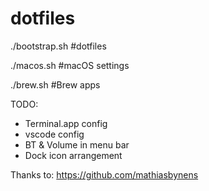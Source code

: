 # dotfiles

./bootstrap.sh #dotfiles

./macos.sh #macOS settings

./brew.sh #Brew apps

TODO:
- Terminal.app config
- vscode config
- BT & Volume in menu bar
- Dock icon arrangement

Thanks to: https://github.com/mathiasbynens